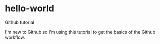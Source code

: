 # hello-world
Github tutorial

I'm new to Github so I'm using this tutorial to get the basics of the Github workflow.
